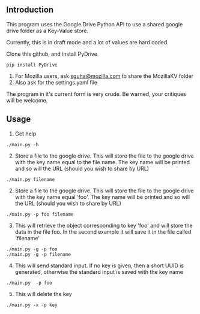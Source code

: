 ## Introduction

This program uses the Google Drive Python API to use a shared google drive
folder as a Key-Value store.

Currently, this is in draft mode and a lot of values are hard coded.

Clone this github, and install PyDrive

```
pip install PyDrive
```

1. For Mozilla users, ask sguha@mozilla.com to share the MozillaKV folder
2. Also ask for the settings.yaml file

The program in it's current form is very crude. Be warned, your critiques will
be welcome.


## Usage

1. Get help

```
./main.py -h
```

2. Store a file to the google drive. This will store the file to the google
   drive with the key name equal to the file name. The key name will be printed
   and so will the URL (should you wish to share by URL)

```
./main.py filename
```

2. Store a file to the google drive. This will store the file to the google
   drive with the key name equal 'foo'. The key name will be printed
   and so will the URL (should you wish to share by URL)


```
./main.py -p foo filename
```


3. This will retrieve the object corresponding to key 'foo' and will store the
data in the file foo. In the second example it will save it in the file called 'filename'

```
./main.py -g -p foo
./main.py -g -p filename
```

4. This will send standard  input. If no key is given, then a short UUID is
generated, otherwise the standard input is saved with the key name

```
./main.py  -p foo
```

5. This will delete the key

```
./main.py -x -p key
```
